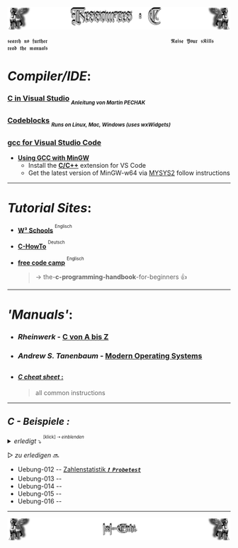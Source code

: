<!--  library to learn C   📓📚  -->
![Lamassu_c](https://github.com/IxI-Enki/IxI-Enki/blob/main/.dev/visual/Lamassu_Ressources_C%20%5B(Kopfzeile)(tiny)%5D.png?raw=true)  

    𝖘𝖊𝖆𝖗𝖈𝖍 𝖓𝖔 𝖋𝖚𝖗𝖙𝖍𝖊𝖗                                       𝕽𝖆𝖎𝖘𝖊 𝖄𝖔𝖚𝖗 𝖘𝕶𝖎𝖑𝖑𝖘                                       𝖗𝖊𝖆𝖉 𝖙𝖍𝖊 𝖒𝖆𝖓𝖚𝖆𝖑𝖘

<!------------------------------------------------------- getting started ------------------------------------------------------->
# ***Compiler/IDE***:  

### [**C in Visual Studio**](https://github.com/IxI-Enki/IxI-Enki/blob/main/.dev/documents/cMitVisualStudio.pdf)  <sub><sub>*Anleitung von Martin PECHAK*</sub></sub> 

### [**Codeblocks**](https://www.codeblocks.org/) <sub><sub>*Runs on Linux, Mac, Windows (uses wxWidgets)*</sub></sub>

### [**gcc for Visual Studio Code**](https://code.visualstudio.com/docs/languages/cpp) 
   - [**Using GCC with MinGW**](https://code.visualstudio.com/docs/cpp/config-mingw)  
     - Install the [**C/C++**](https://marketplace.visualstudio.com/items?itemName=ms-vscode.cpptools) extension for VS Code  
     - Get the latest version of MinGW-w64 via [MYSYS2](https://www.msys2.org/) follow instructions  

---

<!-------------------------------------------------------- getting help -------------------------------------------------------->
# ***Tutorial Sites***:

- [**W³ Schools**](https://www.w3schools.com/c/c_syntax.php) <sup><sup>Englisch</sup></sup>  

- [**C-HowTo**](https://www.c-howto.de/tutorial/) <sup><sup>Deutsch</sup></sup>  

- [**free code camp**](https://www.freecodecamp.org/news/the-c-programming-handbook-for-beginners/) <sup><sup>Englisch</sup></sup>  
   > → the-**c-programming-handbook**-for-beginners 👍
     
     
---

<!-------------------------------------------------------- cheat sheets --------------------------------------------------------->
# ***'Manuals'***:  

- ### ***Rheinwerk*** - [C von A bis Z](https://openbook.rheinwerk-verlag.de/c_von_a_bis_z/)

- ### ***Andrew S. Tanenbaum*** - [Modern Operating Systems](https://github.com/IxI-Enki/IxI-Enki/blob/main/.dev/documents/Andrew%20S.%20Tanenbaum%20-%20Modern%20Operating%20Systems.pdf)

<sub><sup>
---
</sup></sub>
- #### [***C cheat sheet*** :](https://github.com/IxI-Enki/IxI-Enki/blob/main/.dev/documents/%5BC%5D%20Cheat%20Sheet.md)
     > all common instructions 



---

<!-- Übungen -->
## ***C - Beispiele :***
*<details><summary> erledigt*   ⤵  <sup><sup>[klick] ⇢ *einblenden*</sub></sup>    </summary>
<!-- FERTIGE Übungen: -->
- Uebung-001 -- [QuaderBerechner](https://github.com/IxI-Enki/Uebung-cabspr-00) 
- Uebung-002 -- ```übersprungen```
- Uebung-003 -- [Taschenrechner](https://github.com/IxI-Enki/Uebung-cabspr-003) 
- Uebung-004 -- [TaschenrechnerPlus](https://github.com/IxI-Enki/Uebung-cabspr-004) 
- Uebung-005 -- [Temperaturtabelle](https://github.com/IxI-Enki/Uebung-cabspr-005)
- Uebung-006 -- [BruttoNettoRechner](https://github.com/IxI-Enki/Uebung-cabspr-006)
- Uebung-007 -- [BMIRechner](https://github.com/IxI-Enki/Uebung-cabspr-007)
- Uebung-008 -- [Mittelwert](https://github.com/IxI-Enki/Uebung-cabspr-008)
- Uebung-009 -- [Balkendiagramm](https://github.com/IxI-Enki/Uebung-cabspr-009)
- Uebung-010 -- [Ziffernsumme](https://github.com/IxI-Enki/Uebung-cabspr-010)
- Uebung-011 -- [Kaffeemachine](https://github.com/IxI-Enki/Uebung-cabspr-011)

---
</details>

<!-- NÄCHSTE Übungen -->
▷   *zu erledigen*   🔜
- Uebung-012 -- [Zahlenstatistik ***`❗ Probetest`*** ](https://github.com/IxI-Enki/Uebung-cabspr-012)
- Uebung-013 --
- Uebung-014 --
- Uebung-015 --
- Uebung-016 --

---  
<!--  🧠by: github.com/IxI-Enki💭  -->
![Lamassu_(x2)](https://github.com/IxI-Enki/IxI-Enki/blob/main/.dev/visual/Lamassu_IxI-Enki%20%5B(Fusszeile)(tiny)%5D.png?raw=true)

<!-- tiny line: 

<sub><sup>
---
</sup></sub>




-->
